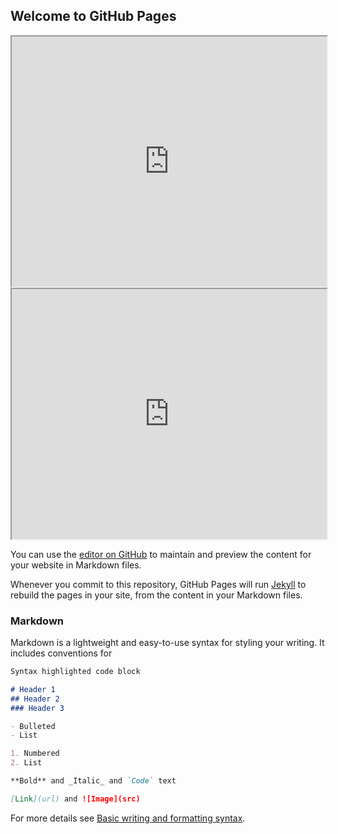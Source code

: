 ## Welcome to GitHub Pages

<iframe src="https://victoriabeckley.github.io/prop13/zillow_chart.html" width="100%" height="400" title="Zillow Market Rate Home Value Estimate by Neighborhood"></iframe>

<iframe src="https://victoriabeckley.github.io/prop13/assessed_chart.html" width="100%" height="400" title="Assessed Home Value by Neighborhood"></iframe>

You can use the [editor on GitHub](https://github.com/victoriabeckley/prop13/edit/gh-pages/index.md) to maintain and preview the content for your website in Markdown files.

Whenever you commit to this repository, GitHub Pages will run [Jekyll](https://jekyllrb.com/) to rebuild the pages in your site, from the content in your Markdown files.

### Markdown

Markdown is a lightweight and easy-to-use syntax for styling your writing. It includes conventions for

```markdown
Syntax highlighted code block

# Header 1
## Header 2
### Header 3

- Bulleted
- List

1. Numbered
2. List

**Bold** and _Italic_ and `Code` text

[Link](url) and ![Image](src)
```

For more details see [Basic writing and formatting syntax](https://docs.github.com/en/github/writing-on-github/getting-started-with-writing-and-formatting-on-github/basic-writing-and-formatting-syntax).


